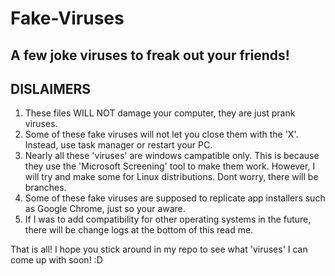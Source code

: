# Fake-Viruses
A few joke viruses to freak out your friends!
------------------------------------------------------
DISLAIMERS
------------------------------------------------------
1. These files WILL NOT damage your computer, they are just prank viruses.
2. Some of these fake viruses will not let you close them with the 'X'. Instead, use task manager or restart your PC.
3. Nearly all these 'viruses' are windows campatible only. This is because they use the 'Microsoft Screening' tool to make them work. However, I will try and make some for Linux distributions. Dont worry, there will be branches.
4. Some of these fake viruses are supposed to replicate app installers such as Google Chrome, just so your aware.
5. If I was to add compatibility for other operating systems in the future, there will be change logs at the bottom of this read me.

That is all! I hope you stick around in my repo to see what 'viruses' I can come up with soon! :D
